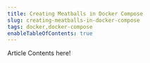 ```yaml
---
title: Creating Meatballs in Docker Compose
slug: creating-meatballs-in-docker-compose
tags: docker,docker-compose
enableTableOfContents: true
---
```


Article Contents here!